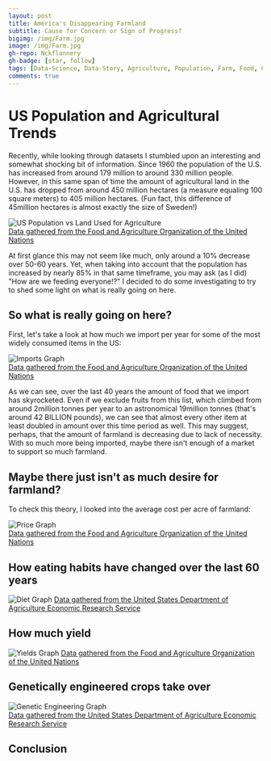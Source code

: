 ```yaml
---
layout: post
title: America's Disappearing Farmland
subtitle: Cause for Concern or Sign of Progress?
bigimg: /img/Farm.jpg
image: /img/Farm.jpg
gh-repo: Nckflannery
gh-badge: [star, follow]
tags: [Data-Science, Data-Story, Agriculture, Population, Farm, Food, Growth]
comments: true
---
```

# US Population and Agricultural Trends

Recently, while looking through datasets I stumbled upon an interesting and somewhat shocking bit of information. Since 1960 the population of the U.S. has increased from around 179 million to around 330 million people. However, in this same span of time the amount of agricultural land in the U.S. has dropped from around 450 million hectares (a measure equaling 100 square meters) to 405 million hectares. (Fun fact, this difference of 45million hectares is almost exactly the size of Sweden!)

![US Population vs Land Used for Agriculture](/img/PopGraph2.png)  
[Data gathered from the Food and Agriculture Organization of the United Nations](http://www.fao.org/faostat/en/#home)

At first glance this may not seem like much, only around a 10% decrease over 50-60 years. Yet, when taking into account that the population has increased by nearly 85% in that same timeframe, you may ask (as I did) "How are we feeding everyone!?" I decided to do some investigating to try to shed some light on what is really going on here.

## So what is really going on here?

First, let's take a look at how much we import per year for some of the most widely consumed items in the US:

![Imports Graph](/img/ImportGraph.png)    
[Data gathered from the Food and Agriculture Organization of the United Nations](http://www.fao.org/faostat/en/#home)

As we can see, over the last 40 years the amount of food that we import has skyrocketed. Even if we exclude fruits from this list, which climbed from around 2million tonnes per year to an astronomical 19million tonnes (that's around 42 BILLION pounds), we can see that almost every other item at least doubled in amount over this time period as well. This may suggest, perhaps, that the amount of farmland is decreasing due to lack of necessity. With so much more being imported, maybe there isn't enough of a market to support so much farmland.

## Maybe there just isn't as much desire for farmland?

To check this theory, I looked into the average cost per acre of farmland:

![Price Graph](/img/Price.png)  
[Data gathered from the Food and Agriculture Organization of the United Nations](http://www.fao.org/faostat/en/#home)

## How eating habits have changed over the last 60 years

![Diet Graph](/img/Diet.png)
[Data gathered from the United States Department of Agriculture Economic Research Service](https://www.ers.usda.gov)

## How much yield

![Yields Graph](/img/Yield.png)
[Data gathered from the Food and Agriculture Organization of the United Nations](http://www.fao.org/faostat/en/#home)

## Genetically engineered crops take over

![Genetic Engineering Graph](/img/GE.png)  
[Data gathered from the United States Department of Agriculture Economic Research Service](https://www.ers.usda.gov)

## Conclusion
